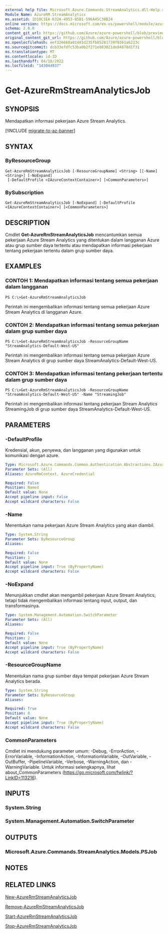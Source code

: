 ```yaml
---
external help file: Microsoft.Azure.Commands.StreamAnalytics.dll-Help.xml
Module Name: AzureRM.StreamAnalytics
ms.assetid: 1D10C1EA-632A-4953-85B1-596A45C30B24
online version: https://docs.microsoft.com/en-us/powershell/module/azurerm.streamanalytics/get-azurermstreamanalyticsjob
schema: 2.0.0
content_git_url: https://github.com/Azure/azure-powershell/blob/preview/src/ResourceManager/StreamAnalytics/Commands.StreamAnalytics/help/Get-AzureRmStreamAnalyticsJob.md
original_content_git_url: https://github.com/Azure/azure-powershell/blob/preview/src/ResourceManager/StreamAnalytics/Commands.StreamAnalytics/help/Get-AzureRmStreamAnalyticsJob.md
ms.openlocfilehash: eef326688a81481d235fb85281739f0361a6233c
ms.sourcegitcommit: dcb33efdfc53ba0b2f271e883021de84878d1f31
ms.translationtype: MT
ms.contentlocale: id-ID
ms.lasthandoff: 04/18/2022
ms.locfileid: "143044937"
---
```

# Get-AzureRmStreamAnalyticsJob

## SYNOPSIS
Mendapatkan informasi pekerjaan Azure Stream Analytics.

[!INCLUDE [migrate-to-az-banner](../../includes/migrate-to-az-banner.md)]

## SYNTAX

### ByResourceGroup
```
Get-AzureRmStreamAnalyticsJob [-ResourceGroupName] <String> [[-Name] <String>] [-NoExpand]
 [-DefaultProfile <IAzureContextContainer>] [<CommonParameters>]
```

### BySubscription
```
Get-AzureRmStreamAnalyticsJob [-NoExpand] [-DefaultProfile <IAzureContextContainer>] [<CommonParameters>]
```

## DESCRIPTION
Cmdlet **Get-AzureRmStreamAnalyticsJob** mencantumkan semua pekerjaan Azure Stream Analytics yang ditentukan dalam langganan Azure atau grup sumber daya tertentu atau mendapatkan informasi pekerjaan tentang pekerjaan tertentu dalam grup sumber daya.

## EXAMPLES

### CONTOH 1: Mendapatkan informasi tentang semua pekerjaan dalam langganan
```
PS C:\>Get-AzureRmStreamAnalyticsJob
```

Perintah ini mengembalikan informasi tentang semua pekerjaan Azure Stream Analytics di langganan Azure.

### CONTOH 2: Mendapatkan informasi tentang semua pekerjaan dalam grup sumber daya
```
PS C:\>Get-AzureRmStreamAnalyticsJob -ResourceGroupName "StreamAnalytics-Default-West-US"
```

Perintah ini mengembalikan informasi tentang semua pekerjaan Azure Stream Analytics di grup sumber daya StreamAnalytics-Default-West-US.

### CONTOH 3: Mendapatkan informasi tentang pekerjaan tertentu dalam grup sumber daya
```
PS C:\>Get-AzureRmStreamAnalyticsJob -ResourceGroupName "StreamAnalytics-Default-West-US" -Name "StreamingJob"
```

Perintah ini mengembalikan informasi tentang pekerjaan Stream Analytics StreamingJob di grup sumber daya StreamAnalytics-Default-West-US.

## PARAMETERS

### -DefaultProfile
Kredensial, akun, penyewa, dan langganan yang digunakan untuk komunikasi dengan azure.

```yaml
Type: Microsoft.Azure.Commands.Common.Authentication.Abstractions.IAzureContextContainer
Parameter Sets: (All)
Aliases: AzureRmContext, AzureCredential

Required: False
Position: Named
Default value: None
Accept pipeline input: False
Accept wildcard characters: False
```

### -Name
Menentukan nama pekerjaan Azure Stream Analytics yang akan diambil.

```yaml
Type: System.String
Parameter Sets: ByResourceGroup
Aliases:

Required: False
Position: 1
Default value: None
Accept pipeline input: True (ByPropertyName)
Accept wildcard characters: False
```

### -NoExpand
Menunjukkan cmdlet akan mengambil pekerjaan Azure Stream Analytics, tetapi tidak mengembalikan informasi tentang input, output, dan transformasinya.

```yaml
Type: System.Management.Automation.SwitchParameter
Parameter Sets: (All)
Aliases:

Required: False
Position: 2
Default value: None
Accept pipeline input: True (ByPropertyName)
Accept wildcard characters: False
```

### -ResourceGroupName
Menentukan nama grup sumber daya tempat pekerjaan Azure Stream Analytics berada.

```yaml
Type: System.String
Parameter Sets: ByResourceGroup
Aliases:

Required: True
Position: 0
Default value: None
Accept pipeline input: True (ByPropertyName)
Accept wildcard characters: False
```

### CommonParameters
Cmdlet ini mendukung parameter umum: -Debug, -ErrorAction, -ErrorVariable, -InformationAction, -InformationVariable, -OutVariable, -OutBuffer, -PipelineVariable, -Verbose, -WarningAction, dan -WarningVariable. Untuk informasi selengkapnya, lihat about_CommonParameters (https://go.microsoft.com/fwlink/?LinkID=113216).

## INPUTS

### System.String

### System.Management.Automation.SwitchParameter

## OUTPUTS

### Microsoft.Azure.Commands.StreamAnalytics.Models.PSJob

## NOTES

## RELATED LINKS

[New-AzureRmStreamAnalyticsJob](./New-AzureRmStreamAnalyticsJob.md)

[Remove-AzureRmStreamAnalyticsJob](./Remove-AzureRmStreamAnalyticsJob.md)

[Start-AzureRmStreamAnalyticsJob](./Start-AzureRmStreamAnalyticsJob.md)

[Stop-AzureRmStreamAnalyticsJob](./Stop-AzureRmStreamAnalyticsJob.md)


